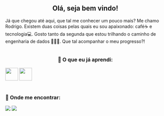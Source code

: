 <h2 align="center">Olá, seja bem vindo!</h2>

Já que chegou até aqui, que tal me conhecer um pouco mais? Me chamo Rodrigo. Existem duas coisas pelas quais eu sou apaixonado: café☕ e tecnologia💻. Gosto tanto da segunda que estou trilhando o   caminho de engenharia de dados 👷🏼‍♂️. Que tal acompanhar o meu progresso?!

#
<h3 align="center"> 🧠 O que eu já aprendi:</h3>


<img src="https://cdn.jsdelivr.net/gh/devicons/devicon/icons/python/python-original.svg" width="40" height="40"/>   <img src="https://cdn.jsdelivr.net/gh/devicons/devicon/icons/mysql/mysql-original-wordmark.svg" width="40" height="40"/>  

#
### 🧐 Onde me encontrar:
<div>
<a href = "mailto:rodrigo.cruz.vianna@gmail.com"><img src="https://img.shields.io/badge/Gmail-D14836?style=for-the-badge&logo=gmail&logoColor=white" target="_blank"></a>
<a href="https://www.linkedin.com/in/rodrigocvianna/" target="_blank"><img src="https://img.shields.io/badge/-LinkedIn-%230077B5?style=for-the-badge&logo=linkedin&logoColor=white" target="_blank"></a>   
</div>
